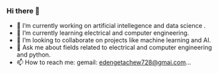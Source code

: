 ### Hi there 👋

- 🔭 I’m currently working on artificial intellegence and data science .
- 🌱 I’m currently learning electrical and computer engineering.
- 👯 I’m looking to collaborate on projects like machine learning and AI.
- 💬 Ask me about fields related to electrical and computer engineering and python.
- 📫 How to reach me: gemail: edengetachew728@gmai.com...
  
  
  

